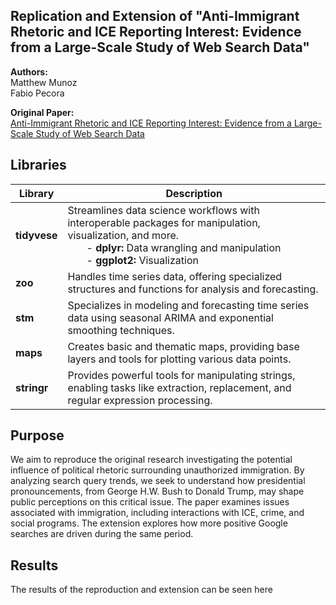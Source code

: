 ## Replication and Extension of "Anti-Immigrant Rhetoric and ICE Reporting Interest: Evidence from a Large-Scale Study of Web Search Data"

__Authors:__ <br/>
Matthew Munoz <br/>
Fabio Pecora 

__Original Paper:__ <br/>
[Anti-Immigrant Rhetoric and ICE Reporting Interest: Evidence from a Large-Scale Study of Web Search Data](https://www.cambridge.org/core/journals/british-journal-of-political-science/article/abs/antiimmigrant-rhetoric-and-ice-reporting-interest-evidence-from-a-largescale-study-of-web-search-data/AF982680AEC49AE65CACFD73352A44AD)

## Libraries
| Library    | Description |
| -------- | ------- |
| __tidyvese__ | Streamlines data science workflows with interoperable packages for manipulation, visualization, and more. <br/>  &nbsp;&nbsp;&nbsp;&nbsp;&nbsp;&nbsp; - __dplyr:__ Data wrangling and manipulation <br/> &nbsp;&nbsp;&nbsp;&nbsp;&nbsp;&nbsp; - __ggplot2:__ Visualization |
| __zoo__ |  Handles time series data, offering specialized structures and functions for analysis and forecasting.  |
| __stm__ | Specializes in modeling and forecasting time series data using seasonal ARIMA and exponential smoothing techniques. |
| __maps__   | Creates basic and thematic maps, providing base layers and tools for plotting various data points.    |
| __stringr__ | Provides powerful tools for manipulating strings, enabling tasks like extraction, replacement, and regular expression processing. |

## Purpose 
We aim to reproduce the original research investigating the potential influence of political rhetoric surrounding unauthorized immigration. By analyzing search query trends, we seek to understand how presidential pronouncements, from George H.W. Bush to Donald Trump, may shape public perceptions on this critical issue. The paper examines issues associated with immigration, including interactions with ICE, crime, and social programs. The extension explores how more positive Google searches are driven during the same period.

## Results
The results of the reproduction and extension can be seen here 

